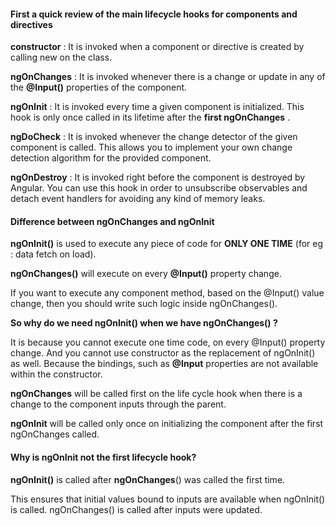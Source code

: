 #### First a quick review of the main lifecycle hooks for components and directives

**constructor** : It is invoked when a component or directive is created by calling new on the class.

**ngOnChanges** : It is invoked whenever there is a change or update in any of the **@Input()** properties of the component.

**ngOnInit** : It is invoked every time a given component is initialized. This hook is only once called in its lifetime after the **first ngOnChanges** .

**ngDoCheck** : It is invoked whenever the change detector of the given component is called. This allows you to implement your own change detection algorithm for the provided component.

**ngOnDestroy** : It is invoked right before the component is destroyed by Angular. You can use this hook in order to unsubscribe observables and detach event handlers for avoiding any kind of memory leaks.

#### Difference between ngOnChanges and ngOnInit

**ngOnInit()** is used to execute any piece of code for **ONLY ONE TIME** (for eg : data fetch on load).

**ngOnChanges()** will execute on every **@Input()** property change.

If you want to execute any component method, based on the @Input() value change, then you should write such logic inside ngOnChanges().

**So why do we need ngOnInit() when we have ngOnChanges() ?**

It is because you cannot execute one time code, on every @Input() property change. And you cannot use constructor as the replacement of ngOnInit() as well. Because the bindings, such as **@Input** properties are not available within the constructor.

**ngOnChanges** will be called first on the life cycle hook when there is a change to the component inputs through the parent.

**ngOnInit** will be called only once on initializing the component after the first ngOnChanges called.

#### Why is ngOnInit not the first lifecycle hook?

**ngOnInit()** is called after **ngOnChanges**() was called the first time.

This ensures that initial values bound to inputs are available when ngOnInit() is called. ngOnChanges() is called after inputs were updated.
